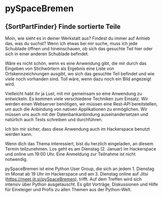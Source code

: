 # pySpaceBremen



## {SortPartFinder} Finde sortierte Teile

Moin,
wie sieht es in deiner Werkstatt aus? Findest du immer auf Anhieb das, was du suchst? Wenn ich etwas bei mir suche, muss ich jede Schublade öffnen und hineinschauen, ob sich das gesuchte Teil hier oder sich in einer anderen Schublade befindet.

Wäre es nicht schön, wenn es eine Anwendung gibt, die mir durch das Eingeben von Stichwörtern als Ergebnis eine Liste von Ortskennzeichnungen ausgibt, wo sich das gesuchte Teil befindet und wie viele noch vorhanden sind. Toll wäre, wenn dazu noch ein Bild angezeigt wird.

Vielleicht habt ihr ja Lust, mit mir gemeinsam so eine Anwendung zu entwickeln. Es kommen viele verschiedene Techniken zum Einsatz. Wir werden einen Webserver benötigen, wir müssen eine Rest-API bereitstellen, um auch die Anbindung von nativen Applikationen zu ermöglichen. Wir müssen uns auch mit der Datenbankanbindung auseinandersetzen und natürlich auch Tests schreiben und durchführen.

Ich bin mir sicher, dass diese Anwendung auch im Hackerspace benutzt werden kann.

Wenn dich das Thema interessiert, bist du herzlich eingeladen, an diesem Termin teilzunehmen. Los geht es am Dienstag (2. Januar) im Hackerspace und online um 19:00 Uhr. Eine Anmeldung zur Teilnahme ist nicht notwendig.

pySpaceBremen ist eine Python User Group, die sich an jedem 1. Dienstag im Monat ab 19 Uhr im Hackerspace und am 3. Dienstag online auf Jitsi (https://meet.jit.si/pySpaceBremen), trifft. Auf dem Treffen wird sich intensiv über Python ausgetauscht. Es gibt Vorträge, Diskussionen und Hilfe für Einsteiger und Profis zu allen Themen aus der Python-Welt.
